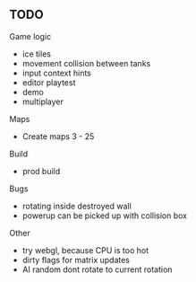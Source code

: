 ## TODO

Game logic

- ice tiles
- movement collision between tanks
- input context hints
- editor playtest
- demo
- multiplayer

Maps

- Create maps 3 - 25

Build

- prod build

Bugs

- rotating inside destroyed wall
- powerup can be picked up with collision box

Other

- try webgl, because CPU is too hot
- dirty flags for matrix updates
- AI random dont rotate to current rotation
